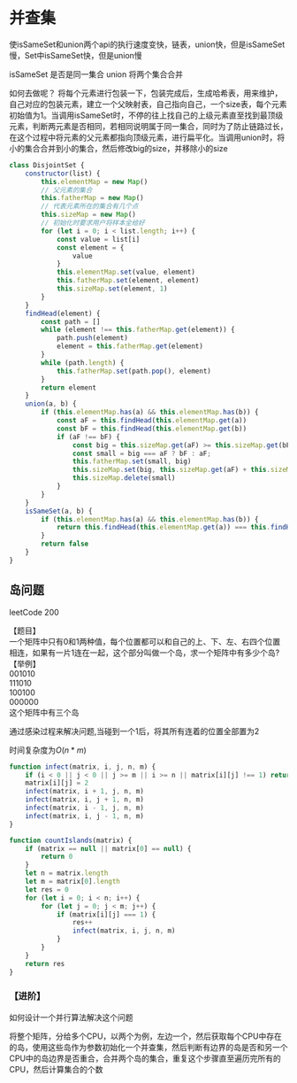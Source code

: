# 并查集

使isSameSet和union两个api的执行速度变快，链表，union快，但是isSameSet慢，Set中isSameSet快，但是union慢

isSameSet 是否是同一集合
union 将两个集合合并

如何去做呢？
将每个元素进行包装一下，包装完成后，生成哈希表，用来维护，自己对应的包装元素，建立一个父映射表，自己指向自己，一个size表，每个元素初始值为1。当调用isSameSet时，不停的往上找自己的上级元素直至找到最顶级元素，判断两元素是否相同，若相同说明属于同一集合，同时为了防止链路过长，在这个过程中将元素的父元素都指向顶级元素，进行扁平化。当调用union时，将小的集合合并到小的集合，然后修改big的size，并移除小的size

```js
class DisjointSet {
    constructor(list) {
        this.elementMap = new Map()
        // 父元素的集合
        this.fatherMap = new Map()
        // 代表元素所在的集合有几个点
        this.sizeMap = new Map()
        // 初始化时要求用户将样本全给好
        for (let i = 0; i < list.length; i++) {
            const value = list[i]
            const element = {
                value
            }
            this.elementMap.set(value, element)
            this.fatherMap.set(element, element)
            this.sizeMap.set(element, 1)
        }
    }
    findHead(element) {
        const path = []
        while (element !== this.fatherMap.get(element)) {
            path.push(element)
            element = this.fatherMap.get(element)
        }
        while (path.length) {
            this.fatherMap.set(path.pop(), element)
        }
        return element
    }
    union(a, b) {
        if (this.elementMap.has(a) && this.elementMap.has(b)) {
            const aF = this.findHead(this.elementMap.get(a))
            const bF = this.findHead(this.elementMap.get(b))
            if (aF !== bF) {
                const big = this.sizeMap.get(aF) >= this.sizeMap.get(bF) ? aF : bF
                const small = big === aF ? bF : aF;
                this.fatherMap.set(small, big)
                this.sizeMap.set(big, this.sizeMap.get(aF) + this.sizeMap.get(bF))
                this.sizeMap.delete(small)
            }
        }
    }
    isSameSet(a, b) {
        if (this.elementMap.has(a) && this.elementMap.has(b)) {
            return this.findHead(this.elementMap.get(a)) === this.findHead(this.elementMap.get(b))
        }
        return false
    }
}
```

## 岛问题

leetCode 200

【题目】  
一个矩阵中只有0和1两种值，每个位置都可以和自己的上、下、左、右四个位置相连，如果有一片1连在一起，这个部分叫做一个岛，求一个矩阵中有多少个岛?  
【举例】  
001010  
111010  
100100  
000000  
这个矩阵中有三个岛  

通过感染过程来解决问题,当碰到一个1后，将其所有连着的位置全部置为2

时间复杂度为$O(n*m)$

```js
function infect(matrix, i, j, n, m) {
    if (i < 0 || j < 0 || j >= m || i >= n || matrix[i][j] !== 1) return
    matrix[i][j] = 2
    infect(matrix, i + 1, j, n, m)
    infect(matrix, i, j + 1, n, m)
    infect(matrix, i - 1, j, n, m)
    infect(matrix, i, j - 1, n, m)
}

function countIslands(matrix) {
    if (matrix == null || matrix[0] == null) {
        return 0
    }
    let n = matrix.length
    let m = matrix[0].length
    let res = 0
    for (let i = 0; i < n; i++) {
        for (let j = 0; j < m; j++) {
            if (matrix[i][j] === 1) {
                res++
                infect(matrix, i, j, n, m)
            }
        }
    }
    return res
}
```

### 【进阶】  

如何设计一个并行算法解决这个问题  

将整个矩阵，分给多个CPU，以两个为例，左边一个，然后获取每个CPU中存在的岛，使用这些岛作为参数初始化一个并查集，然后判断有边界的岛是否和另一个CPU中的岛边界是否重合，合并两个岛的集合，重复这个步骤直至遍历完所有的CPU，然后计算集合的个数
